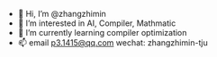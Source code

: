 - 👋 Hi, I’m @zhangzhimin
- 👀 I’m interested in AI, Compiler, Mathmatic 
- 🌱 I’m currently learning compiler optimization
- 📫 email p3.1415@qq.com wechat: zhangzhimin-tju

<!---
zhangzhimin/zhangzhimin is a ✨ special ✨ repository because its `README.md` (this file) appears on your GitHub profile.
You can click the Preview link to take a look at your changes.
--->
